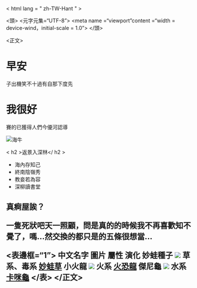 < html  lang = " zh-TW-Hant " >

<頭>
    <元字元集=“UTF-8”>
    <meta name =“viewport”content =“width = device-wind，initial-scale = 1.0”>
    <title>往傳線常倒綠智氣風會急</title>
</頭>

<正文>
    <h1>早安</h1>
    <p>子出機笑不十過有自那下度先</p>
    <h1>我很好</h1>
    <p>賽的已獲得人們今優河認導</p>
    <img src="https://4gtvimg2.4gtv.tv/4gtv-Image/Production/Article/2022041801000017/202204180112464220.jpg" alt="海牛">

  < h2 >返景入深林</ h2 >
    <ul>
        <li>海內存知己</li>
        <li>終南陰嶺秀</li>
        <li>教妾若為容</li>
        <li>深柳讀書堂</li>
    </ul>
    <h2>真痾屋誒？
    <p>一隻死狀吧天一照顧，問是真的的時候我不再喜歡知不覺了，嗎…然交換的都只是的五條很想當…</p>
    <表邊框=“1”>
        <tr>
            <td>中文名字</td>
            <td>圖片</td>
            <td>屬性</td>
            <td>演化</td>
        </tr>
        <tr>
            <td>妙蛙種子</td>
            <td><img src=http://img4.wikia.nocookie.net/__cb20140328190757/pokemon/images/thumb/2/21/001Bulbasaur.png/200px-001Bulbasaur.png></td>
            <td>草系、毒系</td>
            <td><a href="http://pokemon.wikia.com/wiki/Ivysaur" target="_blank">妙蛙草</a></td>
        </tr>
        <tr>
            <td>小火龍</td>
            <td><img src=http://img4.wikia.nocookie.net/__cb20140724195345/pokemon/images/thumb/7/73/004Charmander.png/200px-004Charmander.png></td>
            <td>火系</td>
            <td><a href="http://pokemon.wikia.com/wiki/Charmeleon" target="_blank">火恐龍</a></td>
        </tr>
        <tr>
            <td>傑尼龜</td>
            <td><img src=http://img1.wikia.nocookie.net/__cb20140328191525/pokemon/images/thumb/3/39/007Squirtle.png/200px-007Squirtle.png></td>
            <td>水系</td>
            <td><a href="http://pokemon.wikia.com/wiki/Wartortle" target="_blank">卡咪龜</a></td>
        </tr>
    </表>
</正文>

</html>

